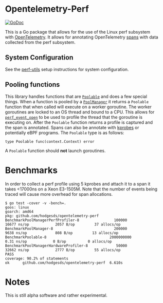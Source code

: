 # Opentelemetry-Perf
[![GoDoc](https://godoc.org/github.com/hodgesds/opentelemetry-perf?status.svg)](https://godoc.org/github.com/hodgesds/opentelemetry-perf)

This is a Go package that allows for the use of the Linux perf subsystem with
[OpenTelemetry](https://opentelemetry.io/). It allows for annotating
OpenTelemetry [spans](https://godoc.org/go.opentelemetry.io/api/trace#Span)
with data collected from the perf subsystem.

## System Configuration
See the [perf-utils](https://github.com/hodgesds/perf-utils#setup) setup
instructions for system configuration.

## Pooling functions
This library handles functions that are
[`Poolable`](https://godoc.org/github.com/hodgesds/opentelemetry-perf#Poolable)
and does a few special things. When a function is pooled by a
[`PoolManager`](https://godoc.org/github.com/hodgesds/opentelemetry-perf#PoolManager)
it returns a `Poolable` function that when called will execute on a worker
goroutine. The worker goroutines are locked to an OS thread and bound to a CPU.
This allows for
[`perf_event_open`](http://www.man7.org/linux/man-pages/man2/perf_event_open.2.html)
to be used to profile the thread that the goroutine is executing on. After the
`Poolable` function returns a profile is captured and the span is annotated.
Spans can also be annotate with
[kprobes](https://www.kernel.org/doc/html/latest/trace/kprobetrace.html) or
potentially eBPF programs. The `Poolable` type is as follows:

```
type Poolable func(context.Context) error
```

A `Poolable` function should **not** launch goroutines.

# Benchmarks
In order to collect a perf profile using 5 kprobes and attach it to a span it
takes <17000ns on a Xeon E3-1505M. Note that the number of events being traced
will cause more overhead for span allocations.

```
$ go test -cover -v -bench=.
goos: linux
goarch: amd64
pkg: github.com/hodgesds/opentelemetry-perf
BenchmarkPoolManagerPerfProfiler-8                100000             16677 ns/op            2057 B/op         37 allocs/op
BenchmarkPoolManager-8                            200000              9638 ns/op             808 B/op         13 allocs/op
BenchmarkPoolable-8                             2000000000               0.31 ns/op            0 B/op          0 allocs/op
BenchmarkPoolManagerHardwareProfiler-8             50000             32662 ns/op            2777 B/op         55 allocs/op
PASS
coverage: 90.2% of statements
ok      github.com/hodgesds/opentelemetry-perf  6.610s

```

# Notes
This is still alpha software and rather experimental.
